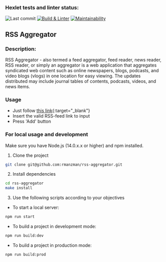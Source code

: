 ### Hexlet tests and linter status:
![Last commit](https://img.shields.io/github/last-commit/rmanzman/frontend-project-11?color=32c854)
[![Build & Linter](https://img.shields.io/github/actions/workflow/status/rmanzman/rss-aggregator/rss.yml?color=32c854)](https://github.com/rmanzman/frontend-project-11/actions/workflows/rss.yml)
[![Maintainability](https://img.shields.io/codeclimate/maintainability/rmanzman/rss-aggregator?color=32c854&label=maintainability&logo=Code%20Climate&logoColor=32c854)](https://codeclimate.com/github/rmanzman/rss-aggregator/maintainability)

## RSS Aggregator

### Description:
RSS Aggregator - also termed a feed aggregator, feed reader, news reader, RSS reader, or simply an aggregator is a web application that aggregates syndicated web content such as online newspapers, blogs, podcasts, and video blogs (vlogs) in one location for easy viewing. The updates distributed may include journal tables of contents, podcasts, videos, and news items.

### Usage
- Just follow [this link](https://rss-aggregator-rmanzman.vercel.app/){:target="_blank"}
- Insert the valid RSS-feed link to input
- Press 'Add' button

### For local usage and development
Make sure you have Node.js (14.0.x.x or higher) and npm installed.

1. Clone the project
```bash
git clone git@github.com:rmanzman/rss-aggregator.git
```
2. Install dependencies
```bash
cd rss-aggregator
make install
```
3. Use the following scripts according to your objectives
- To start a local server:
```bash
npm run start
```
- To build a project in development mode:
```bash
npm run build:dev
```
- To build a project in production mode:
```bash
npm run build:prod
```